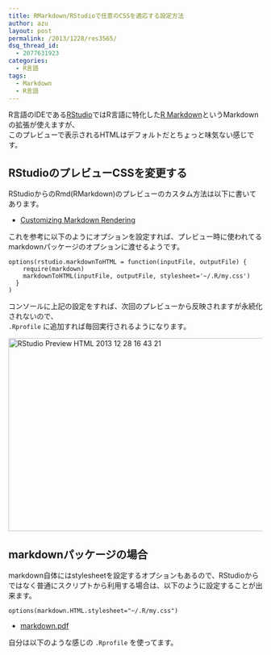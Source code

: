 ```yaml
---
title: RMarkdown/RStudioで任意のCSSを適応する設定方法
author: azu
layout: post
permalink: /2013/1228/res3565/
dsq_thread_id:
  - 2077631923
categories:
  - R言語
tags:
  - Markdown
  - R言語
---
```

R言語のIDEである[RStudio][1]ではR言語に特化した[R Markdown][2]というMarkdownの拡張が使えますが、  
このプレビューで表示されるHTMLはデフォルトだとちょっと味気ない感じです。

## RStudioのプレビューCSSを変更する

RStudioからのRmd(RMarkdown)のプレビューのカスタム方法は以下に書いてあります。

*   [Customizing Markdown Rendering][3]

これを参考に以下のようにオプションを設定すれば、プレビュー時に使われてるmarkdownパッケージのオプションに渡せるようです。

    options(rstudio.markdownToHTML = function(inputFile, outputFile) {      
        require(markdown)
        markdownToHTML(inputFile, outputFile, stylesheet='~/.R/my.css')   
      }
    )
    

コンソールに上記の設定をすれば、次回のプレビューから反映されますが永続化されないので、  
`.Rprofile` に追加すれば毎回実行されるようになります。

<img src="http://efcl.info/wp-content/uploads/2013/12/RStudio-Preview-HTML-2013-12-28-16-43-21.jpg" alt="RStudio Preview HTML 2013 12 28 16 43 21" title="RStudio: Preview HTML 2013-12-28 16-43-21.jpg" border="0" width="600" height="383" />

## markdownパッケージの場合

markdown自体にはstylesheetを設定するオプションもあるので、RStudioからではなく普通にスクリプトから利用する場合は、以下のように設定することが出来ます。

    options(markdown.HTML.stylesheet="~/.R/my.css")
    

*   [markdown.pdf][4]

自分は以下のような感じの `.Rprofile` を使ってます。

 [1]: http://www.rstudio.com/ "RStudio"
 [2]: http://www.rstudio.com/ide/docs/authoring/using_markdown "R Markdown"
 [3]: http://www.rstudio.com/ide/docs/authoring/markdown_custom_rendering "Customizing Markdown Rendering"
 [4]: http://cran.r-project.org/web/packages/markdown/markdown.pdf "markdown.pdf"